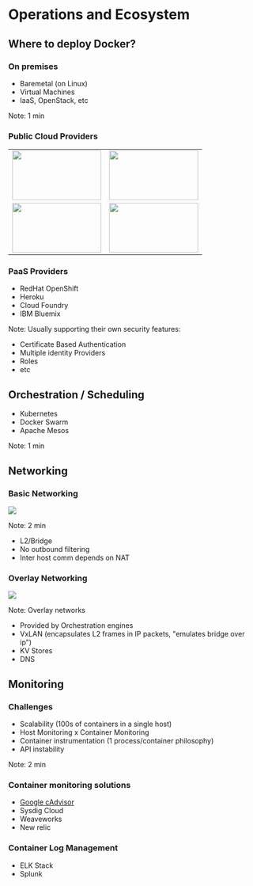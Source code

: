 # Operations and Ecosystem



## Where to deploy Docker?

### On premises

- Baremetal (on Linux)
- Virtual Machines
- IaaS, OpenStack, etc

Note: 1 min


### Public Cloud Providers

<table>
<tr>
<td style="vertical-align: top;">
<img src="http://fsmontenegro.github.io/dockersec/images/amazon-aws-logo.jpg" height="100" width="180">
</td>
<td style="vertical-align: top;">
<img src="http://fsmontenegro.github.io/dockersec/images/Microsoft-Azure_logo.png" height="100" width="180">
</td>
</tr>
<tr>
<td style="vertical-align: top;">
<img src="http://fsmontenegro.github.io/dockersec/images/digitalocean.png" height="100" width="180">
</td>
<td style="vertical-align: top;">
<img src="http://fsmontenegro.github.io/dockersec/images/new-gcp-logo_2x.png" height="100" width="180">
</td>
</tr>

</table>


### PaaS Providers

- RedHat OpenShift
- Heroku
- Cloud Foundry
- IBM Bluemix

Note: Usually supporting their own security features:
  - Certificate Based Authentication
  - Multiple identity Providers
  - Roles
  - etc



## Orchestration / Scheduling

- Kubernetes
- Docker Swarm
- Apache Mesos

Note: 1 min



## Networking

### Basic Networking

![](http://fsmontenegro.github.io/dockersec/images/docker-net-bridge.png) <!-- .element: style="border:1px grey" -->

Note: 2 min
  - L2/Bridge
  - No outbound filtering
  - Inter host comm depends on NAT


### Overlay Networking

![](http://fsmontenegro.github.io/dockersec/images/docker-net-overlay.png) <!-- .element: style="border:1px grey" -->

Note: Overlay networks
  - Provided by Orchestration engines
  - VxLAN (encapsulates L2 frames in IP packets, "emulates bridge over ip")
  - KV Stores
  - DNS



## Monitoring

### Challenges
- Scalability (100s of containers in a single host)
- Host Monitoring x Container Monitoring
- Container instrumentation (1 process/container philosophy)
- API instability

Note: 2 min


### Container monitoring solutions
- [Google cAdvisor](http://192.168.56.102:8080/containers/)
- Sysdig Cloud
- Weaveworks
- New relic


### Container Log Management
- ELK Stack
- Splunk
